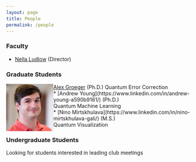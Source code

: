 ```yaml
---
layout: page
title: People
permalink: /people
---
```


### Faculty
* [Nella Ludlow](https://www.linkedin.com/in/nellaludlow/) (Director) <br />

### Graduate Students
<div>
<a href="https://www.linkedin.com/in/alexander-h-groeger/">Alex Groeger</a> 
<a>(Ph.D.) Quantum Error Correction</a>
<img src="./assets/img/people/alex-groeger.jpg" align="left" alt="A headshot photo of Alex Groeger" width="128"/>
</div>
* [Andrew Young](https://www.linkedin.com/in/andrew-young-a590b9161/) (Ph.D.) <br /> Quantum Machine Learning <br /> 
* [Nino Mirtskhulava](https://www.linkedin.com/in/nino-mirtskhulava-gali/) (M.S.) <br /> Quantum Visualization <br /> 

### Undergraduate Students
Looking for students interested in leading club meetings